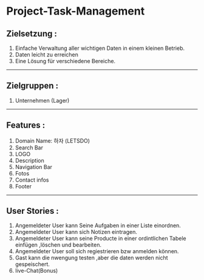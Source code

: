 # Project-Task-Management

## Zielsetzung :

1. Einfache Verwaltung aller wichtigen Daten in einem kleinen Betrieb.
2. Daten leicht zu erreichen
3. Eine Lösung für verschiedene Bereiche.

---

## Zielgruppen :

1. Unternehmen (Lager)


---

## Features :

1. Domain Name: 하자 (LETSDO)
2. Search Bar
3. LOGO
4. Description
5. Navigation Bar
6. Fotos
7. Contact infos
8. Footer

---

## User Stories :

1. Angemeldeter User kann Seine Aufgaben in einer Liste einordnen.
2. Angemeldeter User kann sich Notizen eintragen.
3. Angemeldeter User kann seine Producte in einer ordintlichen Tabele einfügen ,löschen und bearbeiten.
4. Angemeldeter User soll sich regiestrieren bzw anmelden können.
5. Gast kann die nwengung testen ,aber die daten werden nicht gespeischert.
6. live-Chat(Bonus)

